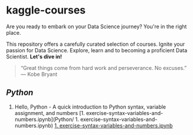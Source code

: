 # kaggle-courses

Are you ready to embark on your Data Science journey? You're in the right place. 

This repository offers a carefully curated selection of courses.  Ignite your passion for Data Science. Explore, learn and to becoming a proficient Data Scientist.
**Let's dive in!**

<!--Thanks, https://www.kaggle.com/-->

> “Great things come from hard work and perseverance. No excuses.”  — Kobe Bryant


## ***Python*** 
1. Hello, Python - A quick introduction to Python syntax, variable assignment, and numbers 
[1. exercise-syntax-variables-and-numbers.ipynb](Python/ 1. exercise-syntax-variables-and-numbers.ipynb)
[1. exercise-syntax-variables-and-numbers.ipynb](Python/1.exercise-syntax-variables-and-numbers.ipynb)

